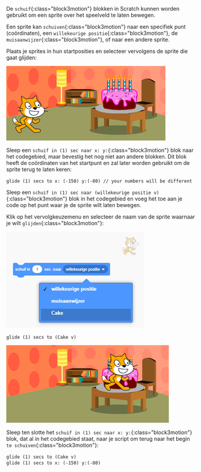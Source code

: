 De `schuif`{:class="block3motion"} blokken in Scratch kunnen worden gebruikt om een sprite over het speelveld te laten bewegen.

Een sprite kan `schuiven`{:class="block3motion"} naar een specifiek punt (coördinaten), een `willekeurige positie`{:class="block3motion"}, de `muisaanwijzer`{:class="block3motion"}, of naar een andere sprite.

Plaats je sprites in hun startposities en selecteer vervolgens de sprite die gaat glijden:

![Het speelveld met zowel kat- als cake-sprites in hun startpositie.](images/example-start.png)

Sleep een `schuif in (1) sec naar x: y:`{:class="block3motion"} blok naar het codegebied, maar bevestig het nog niet aan andere blokken. Dit blok heeft de coördinaten van het startpunt en zal later worden gebruikt om de sprite terug te laten keren:

```blocks3
glide (1) secs to x: (-150) y:(-80) // your numbers will be different
```

Sleep een `schuif in (1) sec naar (willekeurige positie v)`{:class="block3motion"} blok in het codegebied en voeg het toe aan je code op het punt waar je de sprite wilt laten bewegen.

Klik op het vervolgkeuzemenu en selecteer de naam van de sprite waarnaar je wilt `glijden`{:class="block3motion"}:

![Het vervolgkeuzemenu voor het schuifblok met andere sprites in de lijst.](images/glide-menu.png)

```blocks3
glide (1) secs to (Cake v)
```

![Het speelveld met de kat-sprite naar de cake-sprite geschoven.](images/example-end.png)

Sleep ten slotte het `schuif in (1) sec naar x: y:`{:class="block3motion"} blok, dat al in het codegebied staat, naar je script om terug naar het begin `te schuiven`{:class="block3motion"}:

```blocks3
glide (1) secs to (Cake v)
glide (1) secs to x: (-150) y:(-80)
```
